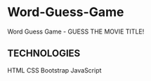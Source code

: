 # Word-Guess-Game
Word Guess Game - GUESS THE MOVIE TITLE!

## TECHNOLOGIES
HTML
CSS
Bootstrap
JavaScript
